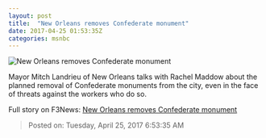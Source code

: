 ```yaml
---
layout: post
title:  "New Orleans removes Confederate monument"
date: 2017-04-25 01:53:35Z
categories: msnbc
---
```


![New Orleans removes Confederate monument](http://media1.s-nbcnews.com/j/MSNBC/Components/Video/201704/2017-04-25T01-56-12-366Z--1280x720.video_1067x600.jpg)

Mayor Mitch Landrieu of New Orleans talks with Rachel Maddow about the planned removal of Confederate monuments from the city, even in the face of threats against the workers who do so.


Full story on F3News: [New Orleans removes Confederate monument](http://www.f3nws.com/n/KmACXG)

> Posted on: Tuesday, April 25, 2017 6:53:35 AM
